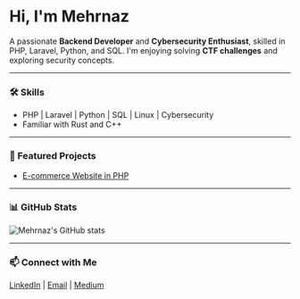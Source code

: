 
# Hi, I'm Mehrnaz

A passionate **Backend Developer** and **Cybersecurity Enthusiast**, skilled in PHP, Laravel, Python, and SQL.
I'm enjoying solving **CTF challenges** and exploring security concepts.

---

### 🛠 Skills

* PHP | Laravel | Python | SQL | Linux | Cybersecurity
* Familiar with Rust and C++

---

### 🚀 Featured Projects

* [E-commerce Website in PHP]([GitHub-Link](https://github.com/itsMehrnaz/myshop-l10))

---

### 📊 GitHub Stats

![Mehrnaz's GitHub stats](https://github-readme-stats.vercel.app/api?username=itsMehrnaz\&show_icons=true\&theme=radical)


---

### 📫 Connect with Me

[LinkedIn](www.linkedin.com/in/itsmemhrnz) | [Email](mehrnaz.jalalifar.cs@gmail.com) | [Medium](https://medium.com/@itsmemehrnaz)


<!--
**itsMehrnaz/itsMehrnaz** is a ✨ _special_ ✨ repository because its `README.md` (this file) appears on your GitHub profile.

Here are some ideas to get you started:


* * [Typing Speed Project in Python](GitHub-Link)



- 🔭 I’m currently working on ...
- 🌱 I’m currently learning ...
- 👯 I’m looking to collaborate on ...
- 🤔 I’m looking for help with ...
- 💬 Ask me about ...
- 📫 How to reach me: ...
- 😄 Pronouns: ...
- ⚡ Fun fact: ...
-->
